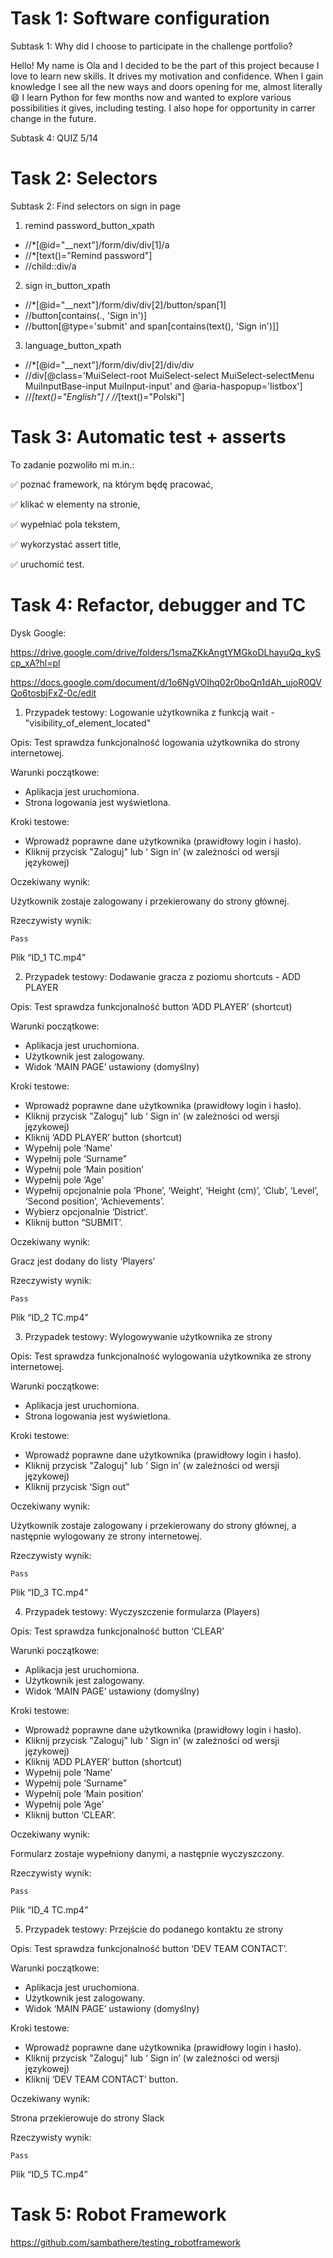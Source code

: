 # Task 1: Software configuration

Subtask 1: Why did I choose to participate in the challenge portfolio?

Hello! My name is Ola and I decided to be the part of this project because I love to learn new skills. It drives my motivation and confidence. When I gain knowledge I see all the new ways and doors opening for me, almost literally 😄
I learn Python for few months now and wanted to explore various possibilities it gives, including testing. I also hope for opportunity in carrer change in the future. 

Subtask 4: QUIZ
5/14

# Task 2: Selectors

Subtask 2: Find selectors on sign in page 

1. remind password_button_xpath
   
* //*[@id="__next"]/form/div/div[1]/a
* //*[text()="Remind password"]
* //child::div/a
   
2. sign in_button_xpath
   
* //*[@id="__next"]/form/div/div[2]/button/span[1]
* //button[contains(., 'Sign in')]
* //button[@type='submit' and span[contains(text(), 'Sign in')]]

3. language_button_xpath

* //*[@id="__next"]/form/div/div[2]/div/div
* //div[@class='MuiSelect-root MuiSelect-select MuiSelect-selectMenu MuiInputBase-input MuiInput-input' and @aria-haspopup='listbox']
* //*[text()="English"] / //*[text()="Polski"]


# Task 3: Automatic test + asserts

To zadanie pozwoliło mi m.in.:

✅ poznać framework, na którym będę pracować,

✅ klikać w elementy na stronie,

✅ wypełniać pola tekstem,

✅ wykorzystać assert title, 

✅ uruchomić test.


# Task 4: Refactor, debugger and TC

Dysk Google:

https://drive.google.com/drive/folders/1smaZKkAngtYMGkoDLhayuQq_kyScp_xA?hl=pl

https://docs.google.com/document/d/1o6NgVOIhq02r0boQn1dAh_ujoR0QVQo6tosbjFxZ-0c/edit


1. Przypadek testowy: Logowanie użytkownika z funkcją wait - "visibility_of_element_located"

Opis: Test sprawdza funkcjonalność logowania użytkownika do strony internetowej.

Warunki początkowe:

- Aplikacja jest uruchomiona.
- Strona logowania jest wyświetlona.

Kroki testowe:

- Wprowadź poprawne dane użytkownika (prawidłowy login i hasło).
- Kliknij przycisk "Zaloguj" lub ‘ Sign in’ (w zależności od wersji językowej)

Oczekiwany wynik:

Użytkownik zostaje zalogowany i przekierowany do strony głównej.

Rzeczywisty wynik:

	Pass


Plik “ID_1 TC.mp4”

2. Przypadek testowy: Dodawanie gracza z poziomu shortcuts - ADD PLAYER

Opis: Test sprawdza funkcjonalność button ‘ADD PLAYER’ (shortcut)

Warunki początkowe:

- Aplikacja jest uruchomiona.
- Użytkownik jest zalogowany.
- Widok ‘MAIN PAGE’ ustawiony (domyślny)

Kroki testowe:

- Wprowadź poprawne dane użytkownika (prawidłowy login i hasło).
- Kliknij przycisk "Zaloguj" lub ‘ Sign in’ (w zależności od wersji językowej)
- Kliknij ‘ADD PLAYER’ button (shortcut)
- Wypełnij pole ‘Name’ 
- Wypełnij pole ‘Surname”
- Wypełnij pole ‘Main position’
- Wypełnij pole ‘Age’
- Wypełnij opcjonalnie pola ‘Phone’, ‘Weight’, ‘Height (cm)’, ‘Club’, ‘Level’, ‘Second position’, ‘Achievements’.
- Wybierz opcjonalnie ‘District’.
- Kliknij button “SUBMIT’.

Oczekiwany wynik:

Gracz jest dodany do listy ‘Players’

Rzeczywisty wynik:

	Pass


Plik “ID_2 TC.mp4”

3. Przypadek testowy: Wylogowywanie użytkownika ze strony

Opis: Test sprawdza funkcjonalność wylogowania użytkownika ze strony internetowej.

Warunki początkowe:

- Aplikacja jest uruchomiona.
- Strona logowania jest wyświetlona.

Kroki testowe:

- Wprowadź poprawne dane użytkownika (prawidłowy login i hasło).
- Kliknij przycisk "Zaloguj" lub ‘ Sign in’ (w zależności od wersji językowej)
- Kliknij przycisk ‘Sign out”

Oczekiwany wynik:

Użytkownik zostaje zalogowany i przekierowany do strony głównej, a następnie wylogowany ze strony internetowej.

Rzeczywisty wynik:

	Pass

Plik “ID_3 TC.mp4”

4. Przypadek testowy: Wyczyszczenie formularza (Players)

Opis: Test sprawdza funkcjonalność button ‘CLEAR’

Warunki początkowe:

- Aplikacja jest uruchomiona.
- Użytkownik jest zalogowany.
- Widok ‘MAIN PAGE’ ustawiony (domyślny)

Kroki testowe:

- Wprowadź poprawne dane użytkownika (prawidłowy login i hasło).
- Kliknij przycisk "Zaloguj" lub ‘ Sign in’ (w zależności od wersji językowej)
- Kliknij ‘ADD PLAYER’ button (shortcut)
- Wypełnij pole ‘Name’ 
- Wypełnij pole ‘Surname”
- Wypełnij pole ‘Main position’
- Wypełnij pole ‘Age’
- Kliknij button ‘CLEAR’.

Oczekiwany wynik:

Formularz zostaje wypełniony danymi, a następnie wyczyszczony.

Rzeczywisty wynik:

	Pass

Plik “ID_4 TC.mp4”

5. Przypadek testowy: Przejście do podanego kontaktu ze strony 

Opis: Test sprawdza funkcjonalność button ‘DEV TEAM CONTACT’.

Warunki początkowe:

- Aplikacja jest uruchomiona.
- Użytkownik jest zalogowany.
- Widok ‘MAIN PAGE’ ustawiony (domyślny)

Kroki testowe:

- Wprowadź poprawne dane użytkownika (prawidłowy login i hasło).
- Kliknij przycisk "Zaloguj" lub ‘ Sign in’ (w zależności od wersji językowej)
- Kliknij ‘DEV TEAM CONTACT’ button.

Oczekiwany wynik:

Strona przekierowuje do strony Slack

Rzeczywisty wynik:

	Pass

Plik “ID_5 TC.mp4”


# Task 5: Robot Framework

https://github.com/sambathere/testing_robotframework

